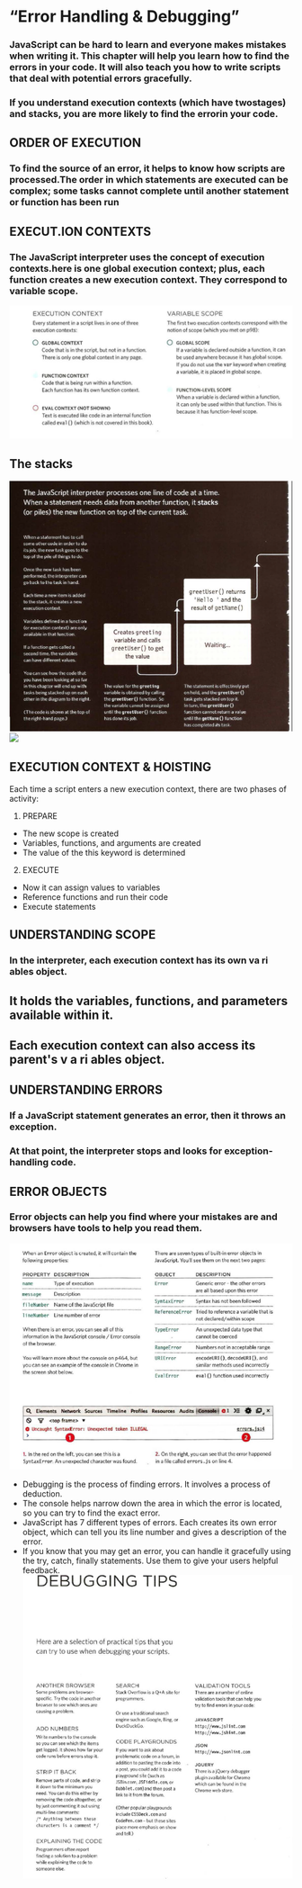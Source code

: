 # “Error Handling & Debugging”
### JavaScript can be hard to learn and everyone makes mistakes when writing it. This chapter will help you learn how to find the errors in your code. It will also teach you how to write scripts that deal with potential errors gracefully.
### If you understand execution contexts (which have twostages) and stacks, you are more likely to find the errorin your code.
## ORDER OF EXECUTION
### To find the source of an error, it helps to know how scripts are processed.The order in which statements are executed can be complex; some tasks cannot complete until another statement or function has been run
## EXECUT.ION CONTEXTS
### The JavaScript interpreter uses the concept of execution contexts.here is one global execution context; plus, each function creates a new execution context. They correspond to variable scope.
![](../img/201/class1-10.png)
## The stacks
![](../img/201/class2-10.png)
![](../img/201/class03-10.png)
## EXECUTION CONTEXT & HOISTING
Each time a script enters a new execution context, there are two phases
of activity:
1. PREPARE
- The new scope is created
- Variables, functions, and arguments are created
- The value of the this keyword is determined
2. EXECUTE
- Now it can assign values to variables
- Reference functions and run their code
- Execute statements

## UNDERSTANDING SCOPE
### In the interpreter, each execution context has its own va ri ables object.
## It holds the variables, functions, and parameters available within it.
## Each execution context can also access its parent's v a ri ables object.

## UNDERSTANDING ERRORS
### If a JavaScript statement generates an error, then it throws an exception.
 ### At that point, the interpreter stops and looks for exception-handling code.

 ## ERROR OBJECTS
 ### Error objects can help you find where your mistakes are and browsers have tools to help you read them.
 ![](../img/201/class4-10.png)

- Debugging is the process of finding errors. It involves a
process of deduction.
- The console helps narrow down the area in which the
error is located, so you can try to find the exact error.
- JavaScript has 7 different types of errors. Each creates
its own error object, which can tell you its line number
and gives a description of the error.
- If you know that you may get an error, you can handle
it gracefully using the try, catch, finally statements.
Use them to give your users helpful feedback.
![](../img/201/class5-10.png)
